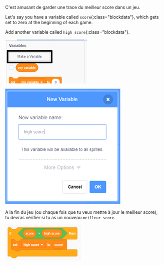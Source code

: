 C'est amusant de garder une trace du meilleur score dans un jeu.

Let's say you have a variable called `score`{:class="blockdata"}, which gets set to zero at the beginning of each game.

Add another variable called `high score`{:class="blockdata"}.

![click make make a variable](images/make-variable-annotated.png)

![enter name high score](images/make-high-score-variable.png)

A la fin du jeu (ou chaque fois que tu veux mettre à jour le meilleur score), tu devras vérifier si tu as un nouveau `meilleur score`.

![capture d'écran](images/check-for-high-score.png)